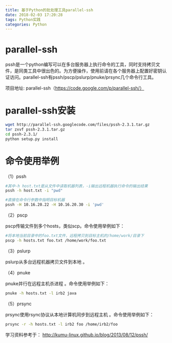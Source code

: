 ```yaml
---
title: 基于Python的批处理工具parallel-ssh
date: 2018-02-03 17:20:28
tags: Python实践
categories: Python
---
```


# parallel-ssh

pssh是一个python编写可以在多台服务器上执行命令的工具，同时支持拷贝文件，是同类工具中很出色的。为方便操作，使用前请在各个服务器上配置好密钥认证访问。parallel-ssh有pssh/pscp/pslurp/pnuke/prsync几个命令行工具。

项目地址: parallel-ssh（https://code.google.com/p/parallel-ssh/）

# parallel-ssh安装

```bash
wget http://parallel-ssh.googlecode.com/files/pssh-2.3.1.tar.gz
tar zxvf pssh-2.3.1.tar.gz
cd pssh-2.3.1/
python setup.py install
```

# 命令使用举例

（1）pssh

```bash
#其中-h host.txt是从文件中读取机器列表，-i输出远程机器执行命令的输出结果
pssh -h host.txt -i "pwd"

#直接在命令行参数中指明目标机器
pssh -H 10.16.20.22 -H 10.16.20.30 -i 'pwd'
```

（2）pscp

pscp传输文件到多个hosts，类似scp。命令使用举例如下：

```bash
#将本地当前目录中的foo.txt文件，远程拷贝到目标主机的/home/work/目录下
pscp -h hosts.txt foo.txt /home/work/foo.txt   
```

（3）pslurp

pslurp从多台远程机器拷贝文件到本地 。

（4）pnuke

pnuke并行在远程主机杀进程 。命令使用举例如下：

```bash
pnuke -h hosts.txt -l irb2 java
```

（5）prsync

prsync使用rsync协议从本地计算机同步到远程主机 。命令使用举例如下：

```bash
prsync -r -h hosts.txt -l irb2 foo /home/irb2/foo
```


学习资料参考于：
http://kumu-linux.github.io/blog/2013/08/12/pssh/

